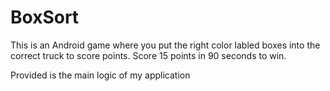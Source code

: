 # BoxSort

This is an Android game where you put the right color labled boxes into the correct truck to score points.
Score 15 points in 90 seconds to win.

Provided is the main logic of my application
